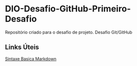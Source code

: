 # DIO-Desafio-GitHub-Primeiro-Desafio
Repositório criado para o desafio de projeto.
Desafio Git/GitHub


## Links Úteis
[Sintaxe Basica Markdown](https://www.markdownguide.org/basic-syntax/)
